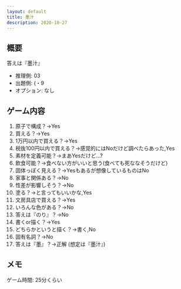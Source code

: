 ```yaml
---
layout: default
title: 墨汁
description: 2020-10-27
---
```


## 概要

答えは『墨汁』

- 推理側: 03
- 出題側: (・9
- オプション: なし

## ゲーム内容

1. 原子で構成？→Yes
2. 買える？→Yes
3. 1万円以内で買える？→Yes
4. 税抜100円以内で買える？→感覚的にはNoだけど調べたらあった,Yes
5. 素材を定義可能？→まあYesだけど…?
6. 飲食可能？→食べない方がいいと思う(食べても死ななそうだけど)
7. 固体っぽく見える？→Yesもあるが想像しているものはNo
8. 家事と関係ある？→No
9. 性差が影響しそう？→No
10. 塗る？→と言ってもいいかな,Yes
11. 文房具店で買える？→Yes
12. いろんな色がある？→No
13. 答えは『のり』？→No
14. 書くor描く？→Yes
15. どちらかというと描く？→書く,No
16. 固有名詞？→No
17. 答えは『墨』？→正解 (想定は『墨汁』)

## メモ

ゲーム時間: 25分くらい
